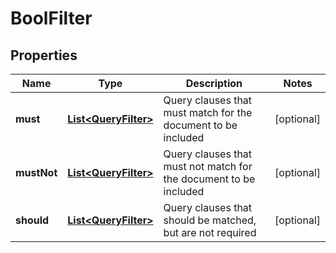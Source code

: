 

# BoolFilter


## Properties

| Name | Type | Description | Notes |
|------------ | ------------- | ------------- | -------------|
|**must** | [**List&lt;QueryFilter&gt;**](QueryFilter.md) | Query clauses that must match for the document to be included |  [optional] |
|**mustNot** | [**List&lt;QueryFilter&gt;**](QueryFilter.md) | Query clauses that must not match for the document to be included |  [optional] |
|**should** | [**List&lt;QueryFilter&gt;**](QueryFilter.md) | Query clauses that should be matched, but are not required |  [optional] |



